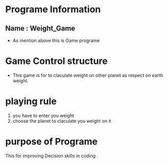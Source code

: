 # Programe Information
## Name : Weight_Game
- As mention above this is Game programe

# Game Control structure
- This game is for to claculate weight on other planet as respect on earth weight. 

# playing rule
1. you have to enter you weight
2. choose the planet to claculate you weight on it 

# purpose of Programe
This for improving Decision skills in coding .